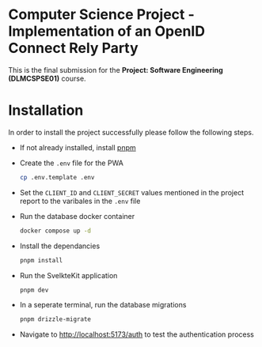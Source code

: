 # Computer Science Project - Implementation of an OpenID Connect Rely Party

This is the final submission for the **Project: Software Engineering (DLMCSPSE01)** course.

# Installation

In order to install the project successfully please follow the following steps.


- If not already installed, install [pnpm](https://pnpm.io/installation)

- Create the ```.env``` file for the PWA
	```bash
	cp .env.template .env
	```
- Set the ```CLIENT_ID``` and ```CLIENT_SECRET``` values mentioned in the project report to the varibales in the ```.env``` file
- Run the database docker container
	```bash
	docker compose up -d
	```
- Install the dependancies
	```bash
	pnpm install
	```
- Run the SvelkteKit application
	```bash
	pnpm dev
	```
- In a seperate terminal, run the database migrations
	```bash
	pnpm drizzle-migrate
	```
 - Navigate to [http://localhost:5173/auth](http://localhost:5173/auth) to test the authentication process
